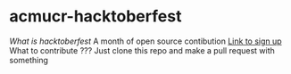 # acmucr-hacktoberfest
*What is hacktoberfest*
A month of open source contibution
[Link to sign up](https://hacktoberfest.digitalocean.com/faq)
What to contribute ???
Just clone this repo and make a pull request with something
